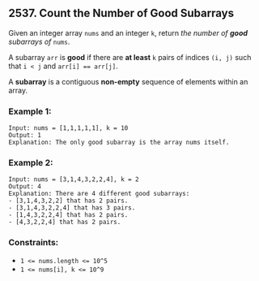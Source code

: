 ## 2537. Count the Number of Good Subarrays

Given an integer array ```nums``` and an integer ```k```, return *the number of **good** subarrays of* ```nums```.

A subarray ```arr``` is **good** if there are **at least** ```k``` pairs of indices ```(i, j)``` such that ```i < j``` and ```arr[i] == arr[j]```.

A **subarray** is a contiguous **non-empty** sequence of elements within an array.

### Example 1:
```
Input: nums = [1,1,1,1,1], k = 10
Output: 1
Explanation: The only good subarray is the array nums itself.
```
### Example 2:
```
Input: nums = [3,1,4,3,2,2,4], k = 2
Output: 4
Explanation: There are 4 different good subarrays:
- [3,1,4,3,2,2] that has 2 pairs.
- [3,1,4,3,2,2,4] that has 3 pairs.
- [1,4,3,2,2,4] that has 2 pairs.
- [4,3,2,2,4] that has 2 pairs.
```

### Constraints:

* ```1 <= nums.length <= 10^5```
* ```1 <= nums[i], k <= 10^9```